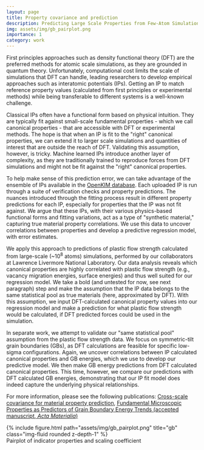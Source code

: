 ```yaml
---
layout: page
title: Property covariance and prediction
description: Predicting Large Scale Properties from Few-Atom Simulations
img: assets/img/gb_pairplot.png
importance: 1
category: work
---
```


First principles approaches such as density functional theory (DFT) are the preferred methods for atomic scale simulations, as they are grounded in quantum theory.
Unfortunately, computational cost limits the scale of simulations that DFT can handle, leading researchers to develop empirical approaches such as interatomic potentials (IPs).
Getting an IP to match reference property values (calculated from first principles or experimental methods) while being transferable to different systems is a well-known challenge.

Classical IPs often have a functional form based on physical intuition.
They are typically fit against small-scale fundamental properties - which we call canonical properties - that are accessible with DFT or experimental methods. 
The hope is that when an IP is fit to the "right" canonical properties, we can extend it to larger scale simulations and quantities of interest that are outside the reach of DFT.
Validating this assumption, however, is tricky.
Machine learned IPs introduce another layer of complexity, as they are traditionally trained to reproduce forces from DFT simulations and might not be fit against the "right" canonical properties.

To help make sense of this prediction error, we can take advantage of the ensemble of IPs available in the [OpenKIM database](https://openkim.org/).
Each uploaded IP is run through a suite of verification checks and property predictions.
The nuances introduced through the fitting process result in different property predictions for each IP, especially for properties that the IP was not fit against.
We argue that these IPs, with their various physics-based functional forms and fitting variations, act as a type of "synthetic material," capturing true material property correlations. 
We use this data to uncover correlations between properties and develop a predictive regression model, with error estimates.

We apply this approach to predictions of plastic flow strength calculated from large-scale (~10<sup>8</sup> atoms) simulations, performed by our collaborators at Lawrence Livermore National Laboratory.
Our data analysis reveals which canonical properties are highly correlated with plastic flow strength (e.g., vacancy migration energies, surface energies) and thus well suited for our regression model.
We take a bold (and untested for now, see next paragraph) step and make the assumption that the IP data belongs to the same statistical pool as true materials (here, approximated by DFT).
With this assumption, we input DFT-calculated canonical property values into our regression model and make a prediction for what plastic flow strength would be calculated, if DFT predicted forces could be used in the simulation.

In separate work, we attempt to validate our "same statistical pool" assumption from the plastic flow strength data.
We focus on symmetric-tilt grain boundaries (GBs), as DFT calculations are feasible for specific low-sigma configurations.
Again, we uncover correlations between IP calculated canonical properties and GB energies, which we use to develop our predictive model.
We then make GB energy predictions from DFT calculated canonical properties.
This time, however, we compare our predictions with DFT calculated GB energies, demonstrating that our IP fit model does indeed capture the underlying physical relationships.

For more information, please see the following publications: [Cross-scale covariance for material property prediction](https://doi.org/10.1038/s41524-024-01453-w), [Fundamental Microscopic Properties as Predictors of Grain Boundary Energy Trends (accepted manuscript, *Acta Materialia*)](https://arxiv.org/abs/2411.16770)

<div class="row">
    <div class="col-sm mt-3 mt-md-0">
        {% include figure.html path="assets/img/gb_pairplot.png" title="gb" class="img-fluid rounded z-depth-1" %}
    </div>
</div>
<div class="caption">
    Pairplot of indicator properties and scaling coefficient
</div>
